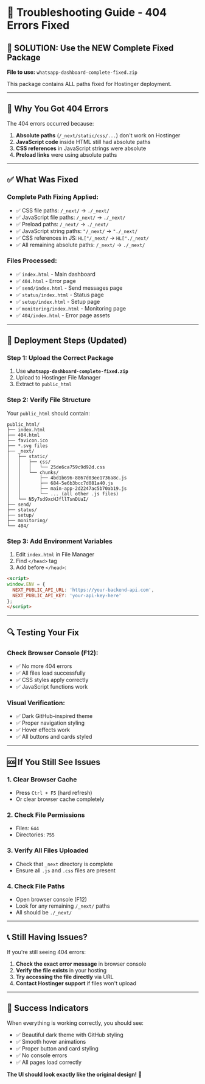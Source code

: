 # 🔧 Troubleshooting Guide - 404 Errors Fixed

## 🎯 **SOLUTION: Use the NEW Complete Fixed Package**

**File to use:** `whatsapp-dashboard-complete-fixed.zip`

This package contains ALL paths fixed for Hostinger deployment.

---

## 🚨 **Why You Got 404 Errors**

The 404 errors occurred because:
1. **Absolute paths** (`/_next/static/css/...`) don't work on Hostinger
2. **JavaScript code** inside HTML still had absolute paths
3. **CSS references** in JavaScript strings were absolute
4. **Preload links** were using absolute paths

---

## ✅ **What Was Fixed**

### **Complete Path Fixing Applied:**
- ✅ CSS file paths: `/_next/` → `./_next/`
- ✅ JavaScript file paths: `/_next/` → `./_next/`
- ✅ Preload paths: `/_next/` → `./_next/`
- ✅ JavaScript string paths: `"/_next/` → `"./_next/`
- ✅ CSS references in JS: `HL["/_next/` → `HL["./_next/`
- ✅ All remaining absolute paths: `/_next/` → `./_next/`

### **Files Processed:**
- ✅ `index.html` - Main dashboard
- ✅ `404.html` - Error page
- ✅ `send/index.html` - Send messages page
- ✅ `status/index.html` - Status page
- ✅ `setup/index.html` - Setup page
- ✅ `monitoring/index.html` - Monitoring page
- ✅ `404/index.html` - Error page assets

---

## 🚀 **Deployment Steps (Updated)**

### **Step 1: Upload the Correct Package**
1. Use **`whatsapp-dashboard-complete-fixed.zip`**
2. Upload to Hostinger File Manager
3. Extract to `public_html`

### **Step 2: Verify File Structure**
Your `public_html` should contain:
```
public_html/
├── index.html
├── 404.html
├── favicon.ico
├── *.svg files
├── _next/
│   ├── static/
│   │   ├── css/
│   │   │   └── 25de6ca759c9d92d.css
│   │   └── chunks/
│   │       ├── 4bd1b696-8867d03ee1736a8c.js
│   │       ├── 684-5e6b3bcc7d081a40.js
│   │       ├── main-app-2d2247ac5b70ab19.js
│   │       └── ... (all other .js files)
│   └── N5y7sd9xcHJfllTsnDUaI/
├── send/
├── status/
├── setup/
├── monitoring/
└── 404/
```

### **Step 3: Add Environment Variables**
1. Edit `index.html` in File Manager
2. Find `</head>` tag
3. Add before `</head>`:

```html
<script>
window.ENV = {
  NEXT_PUBLIC_API_URL: 'https://your-backend-api.com',
  NEXT_PUBLIC_API_KEY: 'your-api-key-here'
};
</script>
```

---

## 🔍 **Testing Your Fix**

### **Check Browser Console (F12):**
- ✅ No more 404 errors
- ✅ All files load successfully
- ✅ CSS styles apply correctly
- ✅ JavaScript functions work

### **Visual Verification:**
- ✅ Dark GitHub-inspired theme
- ✅ Proper navigation styling
- ✅ Hover effects work
- ✅ All buttons and cards styled

---

## 🆘 **If You Still See Issues**

### **1. Clear Browser Cache**
- Press `Ctrl + F5` (hard refresh)
- Or clear browser cache completely

### **2. Check File Permissions**
- Files: `644`
- Directories: `755`

### **3. Verify All Files Uploaded**
- Check that `_next` directory is complete
- Ensure all `.js` and `.css` files are present

### **4. Check File Paths**
- Open browser console (F12)
- Look for any remaining `/_next/` paths
- All should be `./_next/`

---

## 📞 **Still Having Issues?**

If you're still seeing 404 errors:

1. **Check the exact error message** in browser console
2. **Verify the file exists** in your hosting
3. **Try accessing the file directly** via URL
4. **Contact Hostinger support** if files won't upload

---

## 🎉 **Success Indicators**

When everything is working correctly, you should see:
- ✅ Beautiful dark theme with GitHub styling
- ✅ Smooth hover animations
- ✅ Proper button and card styling
- ✅ No console errors
- ✅ All pages load correctly

**The UI should look exactly like the original design!** 🚀 